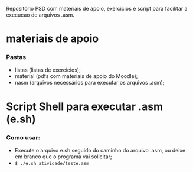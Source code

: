 Repositório PSD com materiais de apoio, exercicios e script para facilitar a execucao de arquivos .asm.

# materiais de apoio

  ### Pastas

  - listas (listas de exercicios);
  - material (pdfs com materiais de apoio do Moodle);
  - nasm (arquivos necessários para executar os arquivos .asm);

# Script Shell para executar .asm (e.sh)

  ### Como usar:

  - Execute o arquivo e.sh seguido do caminho do arquivo .asm, ou deixe em branco que o programa vai solicitar;
  - `$ ./e.sh atividade/teste.asm`
